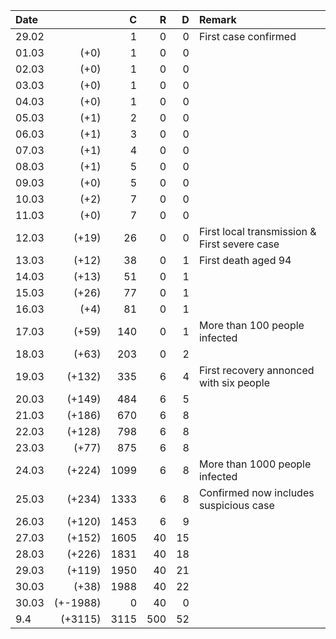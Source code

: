 | Date  |      |  C  |  R   |  D   | Remark |
| :--- | ---: | ---: | ---: | ---: | :--- |
| 29.02 |      | 1 | 0 | 0 | First case confirmed |
| 01.03 | (+0) | 1 | 0 | 0 | |
| 02.03 | (+0) | 1 | 0 | 0 | |
| 03.03 | (+0) | 1 | 0 | 0 | |
| 04.03 | (+0) | 1 | 0 | 0 | |
| 05.03 | (+1) | 2 | 0 | 0 | |
| 06.03 | (+1) | 3 | 0 | 0 | |
| 07.03 | (+1) | 4 | 0 | 0 | |
| 08.03 | (+1) | 5 | 0 | 0 | |
| 09.03 | (+0) | 5 | 0 | 0 | |
| 10.03 | (+2) | 7 | 0 | 0 | |
| 11.03 | (+0) | 7 | 0 | 0 | |
| 12.03 | (+19) | 26 | 0 | 0 | First local transmission & First severe case |
| 13.03 | (+12) | 38 | 0 | 1 | First death aged 94 |
| 14.03 | (+13) | 51 | 0 | 1 | |
| 15.03 | (+26) | 77 | 0 | 1 | |
| 16.03 | (+4) | 81 | 0 | 1 | |
| 17.03 | (+59) | 140 | 0 | 1 | More than 100 people infected |
| 18.03 | (+63) | 203 | 0 | 2 | |
| 19.03 | (+132) | 335 | 6 | 4 | First recovery annonced with six people |
| 20.03 | (+149) | 484 | 6 | 5 | |
| 21.03 | (+186) | 670 | 6 | 8 | |
| 22.03 | (+128) | 798 | 6 | 8 | |
| 23.03 | (+77) | 875 | 6 | 8 | |
| 24.03 | (+224) | 1099 | 6 | 8 | More than 1000 people infected |
| 25.03 | (+234) | 1333 | 6 | 8 | Confirmed now includes suspicious case |
| 26.03 | (+120) | 1453 | 6 | 9 | |
| 27.03 | (+152) | 1605 | 40 | 15 | |
| 28.03 | (+226) | 1831 | 40 | 18 | |
| 29.03 | (+119) | 1950 | 40 | 21 | |
| 30.03 | (+38) | 1988 | 40 | 22 | |
| 30.03 | (+-1988) | 0 | 40 | 0 | |
| 9.4 | (+3115) | 3115 | 500 | 52 | |
